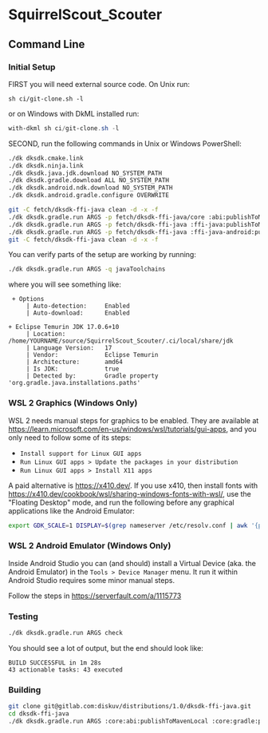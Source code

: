 # SquirrelScout_Scouter

## Command Line

### Initial Setup

FIRST you will need external source code. On Unix run:

```shell
sh ci/git-clone.sh -l
```

or on Windows with DkML installed run:

```powershell
with-dkml sh ci/git-clone.sh -l
```

SECOND, run the following commands in Unix or Windows PowerShell:

```sh
./dk dksdk.cmake.link
./dk dksdk.ninja.link
./dk dksdk.java.jdk.download NO_SYSTEM_PATH
./dk dksdk.gradle.download ALL NO_SYSTEM_PATH
./dk dksdk.android.ndk.download NO_SYSTEM_PATH
./dk dksdk.android.gradle.configure OVERWRITE

git -C fetch/dksdk-ffi-java clean -d -x -f
./dk dksdk.gradle.run ARGS -p fetch/dksdk-ffi-java/core :abi:publishToMavenLocal :gradle:publishToMavenLocal
./dk dksdk.gradle.run ARGS -p fetch/dksdk-ffi-java :ffi-java:publishToMavenLocal -P "cmakeCommand=$PWD/.ci/cmake/bin/cmake" -P disableAndroidNdk=1
./dk dksdk.gradle.run ARGS -p fetch/dksdk-ffi-java :ffi-java-android:publishToMavenLocal -P "cmakeCommand=$PWD/.ci/cmake/bin/cmake" -P disableAndroidNdk=1
git -C fetch/dksdk-ffi-java clean -d -x -f
```

You can verify parts of the setup are working by running:

```sh
./dk dksdk.gradle.run ARGS -q javaToolchains
```

where you will see something like:

```text
 + Options
     | Auto-detection:     Enabled
     | Auto-download:      Enabled

+ Eclipse Temurin JDK 17.0.6+10
     | Location:           /home/YOURNAME/source/SquirrelScout_Scouter/.ci/local/share/jdk
     | Language Version:   17
     | Vendor:             Eclipse Temurin
     | Architecture:       amd64
     | Is JDK:             true
     | Detected by:        Gradle property 'org.gradle.java.installations.paths'
```

### WSL 2 Graphics (Windows Only)

WSL 2 needs manual steps for graphics to be enabled. They are available at https://learn.microsoft.com/en-us/windows/wsl/tutorials/gui-apps, and you only need to follow some of its steps:

* `Install support for Linux GUI apps`
* `Run Linux GUI apps > Update the packages in your distribution`
* `Run Linux GUI apps > Install X11 apps`

A paid alternative is https://x410.dev/. If you use x410, then install fonts with https://x410.dev/cookbook/wsl/sharing-windows-fonts-with-wsl/, use the "Floating Desktop" mode, and run the following before any graphical applications like the Android Emulator:

```sh
export GDK_SCALE=1 DISPLAY=$(grep nameserver /etc/resolv.conf | awk '{print $2; exit;}'):0.0
```

### WSL 2 Android Emulator (Windows Only)

Inside Android Studio you can (and should) install a Virtual Device (aka. the Android Emulator) in the `Tools > Device Manager` menu. It run it within Android Studio requires some minor manual steps.

Follow the steps in https://serverfault.com/a/1115773

### Testing

```sh
./dk dksdk.gradle.run ARGS check
```

You should see a lot of output, but the end should look like:

```text
BUILD SUCCESSFUL in 1m 28s
43 actionable tasks: 43 executed
```

### Building

```sh
git clone git@gitlab.com:diskuv/distributions/1.0/dksdk-ffi-java.git
cd dksdk-ffi-java
./dk dksdk.gradle.run ARGS :core:abi:publishToMavenLocal :core:gradle:publishToMavenLocal
```
